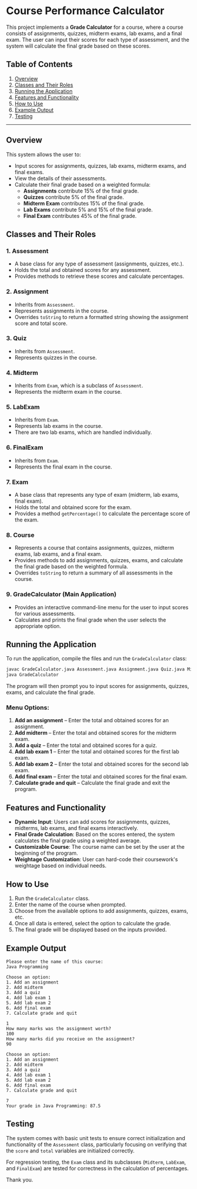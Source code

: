 # Course Performance Calculator

This project implements a **Grade Calculator** for a course, where a course consists of assignments, quizzes, midterm exams, lab exams, and a final exam. The user can input their scores for each type of assessment, and the system will calculate the final grade based on these scores.

## Table of Contents
1. [Overview](#overview)
2. [Classes and Their Roles](#classes-and-their-roles)
3. [Running the Application](#running-the-application)
4. [Features and Functionality](#features-and-functionality)
5. [How to Use](#how-to-use)
6. [Example Output](#example-output)
7. [Testing](#testing)


---

## Overview

This system allows the user to:
- Input scores for assignments, quizzes, lab exams, midterm exams, and final exams.
- View the details of their assessments.
- Calculate their final grade based on a weighted formula:
    - **Assignments** contribute 15% of the final grade.
    - **Quizzes** contribute 5% of the final grade.
    - **Midterm Exam** contributes 15% of the final grade.
    - **Lab Exams** contribute 5% and 15% of the final grade.
    - **Final Exam** contributes 45% of the final grade.

## Classes and Their Roles

### 1. **Assessment**
- A base class for any type of assessment (assignments, quizzes, etc.).
- Holds the total and obtained scores for any assessment.
- Provides methods to retrieve these scores and calculate percentages.

### 2. **Assignment**
- Inherits from `Assessment`.
- Represents assignments in the course.
- Overrides `toString` to return a formatted string showing the assignment score and total score.

### 3. **Quiz**
- Inherits from `Assessment`.
- Represents quizzes in the course.

### 4. **Midterm**
- Inherits from `Exam`, which is a subclass of `Assessment`.
- Represents the midterm exam in the course.

### 5. **LabExam**
- Inherits from `Exam`.
- Represents lab exams in the course.
- There are two lab exams, which are handled individually.

### 6. **FinalExam**
- Inherits from `Exam`.
- Represents the final exam in the course.

### 7. **Exam**
- A base class that represents any type of exam (midterm, lab exams, final exam).
- Holds the total and obtained score for the exam.
- Provides a method `getPercentage()` to calculate the percentage score of the exam.

### 8. **Course**
- Represents a course that contains assignments, quizzes, midterm exams, lab exams, and a final exam.
- Provides methods to add assignments, quizzes, exams, and calculate the final grade based on the weighted formula.
- Overrides `toString` to return a summary of all assessments in the course.

### 9. **GradeCalculator (Main Application)**
- Provides an interactive command-line menu for the user to input scores for various assessments.
- Calculates and prints the final grade when the user selects the appropriate option.


## Running the Application

To run the application, compile the files and run the `GradeCalculator` class:

```bash
javac GradeCalculator.java Assessment.java Assignment.java Quiz.java Midterm.java LabExam.java FinalExam.java Exam.java Course.java
java GradeCalculator
```

The program will then prompt you to input scores for assignments, quizzes, exams, and calculate the final grade.

### Menu Options:
1. **Add an assignment** – Enter the total and obtained scores for an assignment.
2. **Add midterm** – Enter the total and obtained scores for the midterm exam.
3. **Add a quiz** – Enter the total and obtained scores for a quiz.
4. **Add lab exam 1** – Enter the total and obtained scores for the first lab exam.
5. **Add lab exam 2** – Enter the total and obtained scores for the second lab exam.
6. **Add final exam** – Enter the total and obtained scores for the final exam.
7. **Calculate grade and quit** – Calculate the final grade and exit the program.

## Features and Functionality

- **Dynamic Input**: Users can add scores for assignments, quizzes, midterms, lab exams, and final exams interactively.
- **Final Grade Calculation**: Based on the scores entered, the system calculates the final grade using a weighted average.
- **Customizable Course**: The course name can be set by the user at the beginning of the program.
- **Weightage Customization**: User can hard-code their coursework's weightage based on individual needs. 

## How to Use

1. Run the `GradeCalculator` class.
2. Enter the name of the course when prompted.
3. Choose from the available options to add assignments, quizzes, exams, etc.
4. Once all data is entered, select the option to calculate the grade.
5. The final grade will be displayed based on the inputs provided.

## Example Output

```
Please enter the name of this course: 
Java Programming

Choose an option:
1. Add an assignment
2. Add midterm
3. Add a quiz
4. Add lab exam 1
5. Add lab exam 2
6. Add final exam
7. Calculate grade and quit

1
How many marks was the assignment worth?
100
How many marks did you receive on the assignment?
90

Choose an option:
1. Add an assignment
2. Add midterm
3. Add a quiz
4. Add lab exam 1
5. Add lab exam 2
6. Add final exam
7. Calculate grade and quit

7
Your grade in Java Programming: 87.5
```

## Testing

The system comes with basic unit tests to ensure correct initialization and functionality of the `Assessment` class, particularly focusing on verifying that the `score` and `total` variables are initialized correctly.

For regression testing, the `Exam` class and its subclasses (`Midterm`, `LabExam`, and `FinalExam`) are tested for correctness in the calculation of percentages.

Thank you.
